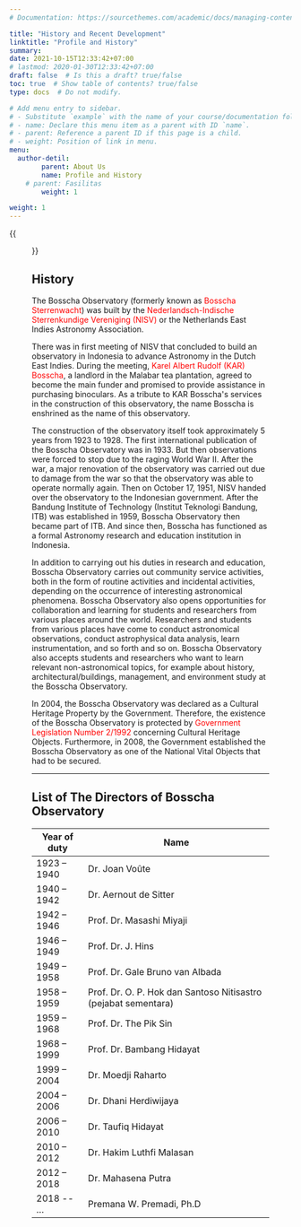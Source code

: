 ```yaml
---
# Documentation: https://sourcethemes.com/academic/docs/managing-content/

title: "History and Recent Development"
linktitle: "Profile and History"
summary:
date: 2021-10-15T12:33:42+07:00
# lastmod: 2020-01-30T12:33:42+07:00
draft: false  # Is this a draft? true/false
toc: true  # Show table of contents? true/false
type: docs  # Do not modify.

# Add menu entry to sidebar.
# - Substitute `example` with the name of your course/documentation folder.
# - name: Declare this menu item as a parent with ID `name`.
# - parent: Reference a parent ID if this page is a child.
# - weight: Position of link in menu.
menu:
  author-detil:
        parent: About Us
        name: Profile and History
    # parent: Fasilitas
        weight: 1

weight: 1
---
```


{{<figure src="koepel.png" title="Dome of Zeiss Double Refractor(credit: M. Yusuf)" >}}

## History

The Bosscha Observatory (formerly known as <font color='red'>Bosscha Sterrenwacht</font>) was built by the <font color='red'>Nederlandsch-Indische Sterrenkundige Vereniging (NISV)</font> or the Netherlands East Indies Astronomy Association.

There was in first meeting of NISV that concluded to build an observatory in Indonesia to advance Astronomy in the Dutch East Indies. During the meeting, <font color='red'>Karel Albert Rudolf (KAR) Bosscha</font>, a landlord in the Malabar tea plantation, agreed to become the main funder and promised to provide assistance in purchasing binoculars. As a tribute to KAR Bosscha's services in the construction of this observatory, the name Bosscha is enshrined as the name of this observatory.

The construction of the observatory itself took approximately 5 years from 1923 to 1928. The first international publication of the Bosscha Observatory was in 1933. But then observations were forced to stop due to the raging World War II. After the war, a major renovation of the observatory was carried out due to damage from the war so that the observatory was able to operate normally again. Then on October 17, 1951, NISV handed over the observatory to the Indonesian government. After the Bandung Institute of Technology (Institut Teknologi Bandung, ITB) was established in 1959, Bosscha Observatory then became part of ITB. And since then, Bosscha has functioned as a formal Astronomy research and education institution in Indonesia.

In addition to carrying out his duties in research and education, Bosscha Observatory carries out community service activities, both in the form of routine activities and incidental activities, depending on the occurrence of interesting astronomical phenomena. Bosscha Observatory also opens opportunities for collaboration and learning for students and researchers from various places around the world. Researchers and students from various places have come to conduct astronomical observations, conduct astrophysical data analysis, learn instrumentation, and so forth and so on. Bosscha Observatory also accepts students and researchers who want to learn relevant non-astronomical topics, for example about history, architectural/buildings, management, and environment study at the Bosscha Observatory.

In 2004, the Bosscha Observatory was declared as a Cultural Heritage Property by the Government. Therefore, the existence of the Bosscha Observatory is protected by <font color='red'>Government Legislation Number 2/1992</font> concerning Cultural Heritage Objects. Furthermore, in 2008, the Government established the Bosscha Observatory as one of the National Vital Objects that had to be secured.

* * *
## List of The Directors of Bosscha Observatory


| Year of duty | Name  |
| ----- | ----- |
| 1923 – 1940 | Dr. Joan Voûte |
| 1940 – 1942 | Dr. Aernout de Sitter |
| 1942 – 1946 | Prof. Dr. Masashi Miyaji |
| 1946 – 1949 | Prof. Dr. J. Hins |
| 1949 – 1958 | Prof. Dr. Gale Bruno van Albada |
| 1958 – 1959 | Prof. Dr. O. P. Hok dan Santoso Nitisastro (pejabat sementara) |
| 1959 – 1968 | Prof. Dr. The Pik Sin |
| 1968 – 1999 | Prof. Dr. Bambang Hidayat |
| 1999 – 2004 | Dr. Moedji Raharto |
| 2004 – 2006 | Dr. Dhani Herdiwijaya |
| 2006 – 2010 | Dr. Taufiq Hidayat |
| 2010 – 2012 | Dr. Hakim Luthfi Malasan |
| 2012 – 2018 | Dr. Mahasena Putra |
| 2018 -- $\ldots$ | Premana W. Premadi, Ph.D |